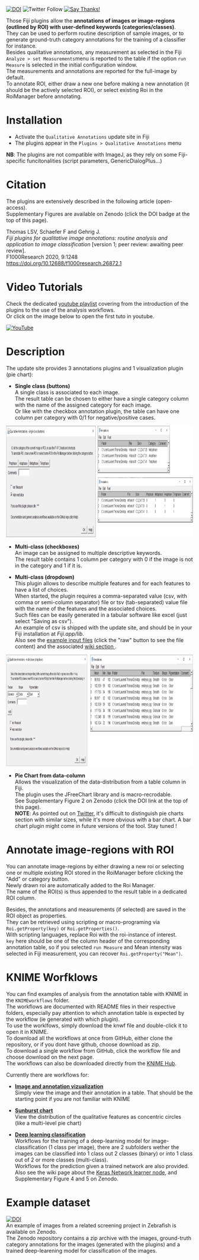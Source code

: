 [![DOI](https://zenodo.org/badge/DOI/10.5281/zenodo.4063891.svg)](https://doi.org/10.5281/zenodo.4063891)
![Twitter Follow](https://img.shields.io/twitter/follow/LauLauThom?style=social)
[![Say Thanks!](https://img.shields.io/badge/Say%20Thanks-!-1EAEDB.svg)](https://saythanks.io/to/laurent132.thomas@laposte.net)

Those Fiji plugins allow the __annotations of images or image-regions (outlined by ROI) with user-defined keywords (categories/classes)__.  
They can be used to perform routine description of sample images, or to generate ground-truth category annotations for the training of a classifier for instance.  
Besides qualitative annotations, any measurement as selected in the Fiji `Analyze > set Measurements`menu is reported to the table if the option `run Measure` is selected in the initial configuration window.  
The measurements and annotations are reported for the full-image by default.  
To annotate ROI, either draw a new one before making a new annotation (it should be the actively selected ROI), or select existing Roi in the RoiManager before annotating. 

# Installation
- Activate the `Qualitative Annotations` update site in Fiji
- The plugins appear in the `Plugins > Qualitative Annotations` menu

__NB__: The plugins are not compatible with ImageJ, as they rely on some Fiji-specific funcitonalities (script parameters, GenericDialogPlus...)

# Citation
The plugins are extensively described in the following article (open-access).  
Supplementary Figures are available on Zenodo (click the DOI badge at the top of this page).  

Thomas LSV, Schaefer F and Gehrig J.   
_Fiji plugins for qualitative image annotations: routine analysis and application to image classification_ [version 1; peer review: awaiting peer review].   
F1000Research 2020, 9:1248   
https://doi.org/10.12688/f1000research.26872.1

# Video Tutorials
Check the dedicated [youtube playlist](https://www.youtube.com/playlist?list=PLbBgXlYof3_YVqR80jhFPCkc0M3GQMAq4) covering from the introduction of the plugins to the use of the analysis workflows.  
Or click on the image below to open the first tuto in youtube.  

[![YouTube](https://img.youtube.com/vi/TUzjM7n4fb8/0.jpg)](https://www.youtube.com/watch?v=TUzjM7n4fb8)


# Description
The update site provides 3 annotations plugins and 1 visualization plugin (pie chart): 

- __Single class (buttons)__  
A single class is associated to each image.  
The result table can be chosen to either have a single category column with the name of the assigned category for each image.  
Or like with the checkbox annotation plugin, the table can have one column per category with 0/1 for negative/positive cases.
<img src="https://github.com/LauLauThom/Fiji-QualiAnnotations/blob/master/images/Button-Plugin.png" alt="Plugin-Button" width="1250" height="300">     

- __Multi-class (checkboxes)__  
An image can be assigned to multiple descriptive keywords.    
The result table contains 1 column per category with 0 if the image is not in the category and 1 if it is.

- __Multi-class (dropdown)__  
This plugin allows to describe multiple features and for each features to have a list of choices.  
When started, the plugin requires a comma-separated value (csv, with comma or semi-column separator) file or tsv (tab-separated) value file with the name of the features and the associated choices.  
Such files can be easily generated in a tabular software like excel (just select "Saving as csv").  
An example of csv is shipped with the update site, and should be in your Fiji installation at *Fiji.app/lib*.  
Also see the [example input files](https://github.com/LauLauThom/Fiji-QualiAnnotations/tree/master/Fiji.app/lib) (click the "raw" button to see the file content) and the associated [wiki section ](https://github.com/LauLauThom/Fiji-QualiAnnotations/wiki/Input-for-the-dropdown-plugin).  
<img src="https://github.com/LauLauThom/Fiji-QualiAnnotations/blob/master/images/Dropdown-plugin.png" alt="Plugin-dropdown" width="1000" height="300">     

- __Pie Chart from data-column__  
Allows the visualization of the data-distribution from a table column in Fiji.  
The plugin uses the JFreeChart library and is macro-recrodable.  
See Supplementary Figure 2 on Zenodo (click the DOI link at the top of this page).   
__NOTE__: As pointed out on [Twitter](https://twitter.com/MarionLouveaux/status/1362145060922482689), it's difficult to distinguish pie charts section with similar sizes, while it's more obvious with a bar chart. A bar chart plugin might come in future versions of the tool. Stay tuned !    

# Annotate image-regions with ROI
You can annotate image-regions by either drawing a new roi or selecting one or multiple existing ROI stored in the RoiManager before clicking the "Add" or category button.  
Newly drawn roi are automatically added to the Roi Manager.  
The name of the ROI(s) is thus appended to the result table in a dedicated ROI column.  

Besides, the annotations and measurements (if selected) are saved in the ROI object as properties.  
They can be retrieved using scripting or macro-programing via `Roi.getProperty(key)` or `Roi.getProperties()`.  
With scripting languages, replace Roi with the roi-instance of interest.  
`key` here should be one of the column header of the corresponding annotation table, so if you selected `run Measure` and Mean intensity was selected in Fiji measurement, you can recover `Roi.getProperty("Mean")`.  


# KNIME Worfklows
You can find examples of analysis from the annotation table with KNIME in the `KNIMEworkflows` folder.  
The workflows are documented with README files in their respective folders, especially pay attention to which annotation table is expected by the workflow (ie generated with which plugin).  
To use the worklfows, simply download the knwf file and double-click it to open it in KNIME.   
To download all the workflows at once from GitHub, either clone the repository, or if you dont have github, choose download as zip.  
To download a single workflow from GitHub, click the workflow file and choose download on the next page.  
The workflows can also be downloaded directly from the [KNIME Hub](https://hub.knime.com/l.thomas/spaces/Exploitation%20of%20qualitative%20image%20annotations/latest/).   

Currently there are workflows for:
- [__Image and annotation vizualization__](https://github.com/LauLauThom/Fiji-QualiAnnotations/tree/master/KNIMEworkflows/ViewImagesAndAnnotations)   
Simply view the image and their annotation in a table. That should be the starting point if you are not familiar with KNIME

- [__Sunburst chart__](https://github.com/LauLauThom/Fiji-QualiAnnotations/tree/master/KNIMEworkflows/SunburstPlot)    
View the distribution of the qualitative features as concentric circles (like a multi-level pie chart)  

-  [__Deep learning classification__](https://github.com/LauLauThom/Fiji-QualiAnnotations/tree/master/KNIMEworkflows/DeepLearning-Classification)    
Workflows for the training of a deep-learning model for image-classification (1 class per image), there are 2 subfolders wether the images can be classified into 1 class out 2 classes (binary) or into 1 class out of 2 or more classes (multi-class).     
Workflows for the prediction given a trained network are also provided.  
Also see the wiki page about the [Keras Network learner node](https://github.com/LauLauThom/Fiji-QualiAnnotations/wiki/Keras-Network-Learner-node), and Supplementary Figure 4 and 5 on Zenodo.   

# Example dataset  
[![DOI](https://zenodo.org/badge/DOI/10.5281/zenodo.3997728.svg)](https://doi.org/10.5281/zenodo.3997728)  
An example of images from a related screening project in Zebrafish is available on Zenodo.  
The Zenodo repository contains a zip archive with the images, ground-truth category annotations for the images (generated with the plugins) and a trained deep-learening model for classification of the images.  
